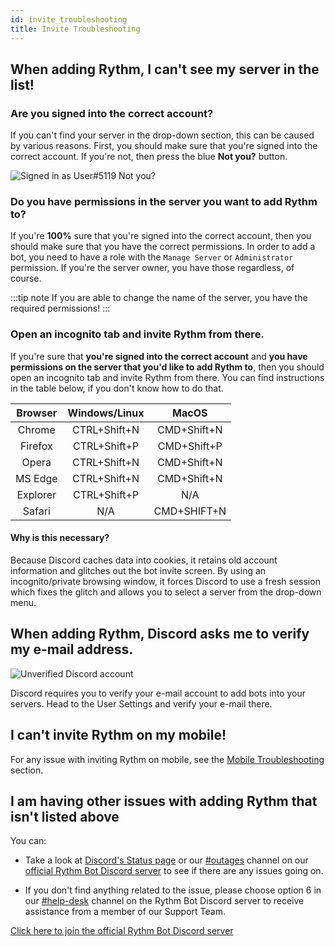 ```yaml
---
id: invite_troubleshooting
title: Invite Troubleshooting
---
```


## When adding Rythm, I can't see my server in the list!
### Are you signed into the correct account?

If you can't find your server in the drop-down section, this can be caused by various reasons. First, you should make sure that you're signed into the correct account. If you're not, then press the blue **Not you?** button.

![Signed in as User#5119 Not you?](/img/docs/adding/signed-in-as-example.png)

### Do you have permissions in the server you want to add Rythm to?

If you're **100%** sure that you're signed into the correct account, then you should make sure that you have the correct permissions. In order to add a bot, you need to have a role with the `Manage Server` or `Administrator` permission. If you're the server owner, you have those regardless, of course.

:::tip note
If you are able to change the name of the server, you have the required permissions!
:::

### Open an incognito tab and invite Rythm from there.

If you're sure that **you're signed into the correct account** and **you have permissions on the server that you'd like to add Rythm to**, then you should open an incognito tab and invite Rythm from there. You can find instructions in the table below, if you don't know how to do that.

| Browser  | Windows/Linux | MacOS       |
|:--------:|:-------------:|:-----------:|
| Chrome   | CTRL+Shift+N  | CMD+Shift+N |
| Firefox  | CTRL+Shift+P  | CMD+Shift+P |
| Opera    | CTRL+Shift+N  | CMD+Shift+N |
| MS Edge  | CTRL+Shift+N  | CMD+Shift+N |
| Explorer | CTRL+Shift+P  | N/A         |
| Safari   | N/A           | CMD+SHIFT+N |

#### Why is this necessary?

Because Discord caches data into cookies, it retains old account information and glitches out the bot invite screen. By using an incognito/private browsing window, it forces Discord to use a fresh session which fixes the glitch and allows you to select a server from the drop-down menu.

## When adding Rythm, Discord asks me to verify my e-mail address.

![Unverified Discord account](/img/docs/basic-troubleshooting/unverified.png)

Discord requires you to verify your e-mail account to add bots into your servers. Head to the User Settings and verify your e-mail there.

## I can't invite Rythm on my mobile!
For any issue with inviting Rythm on mobile, see the [Mobile Troubleshooting](/mobile_troubleshooting) section.

## I am having other issues with adding Rythm that isn't listed above
You can:
- Take a look at [Discord's Status page](https://discordstatus.com/) or our [#outages](https://discord.com/channels/231471142685245440/359311833653313546) channel on our [official Rythm Bot Discord server](https://rythmbot.co/support) to see if there are any issues going on.

- If you don't find anything related to the issue, please choose option 6 in our [#help-desk](https://discord.com/channels/231471142685245440/359355279004925954) channel on the Rythm Bot Discord server to receive assistance from a member of our Support Team.

[Click here to join the official Rythm Bot Discord server](https://rythmbot.co/support)
